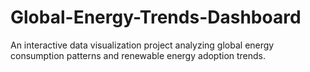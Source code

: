 # Global-Energy-Trends-Dashboard
An interactive data visualization project analyzing global energy consumption patterns and renewable energy adoption trends.

